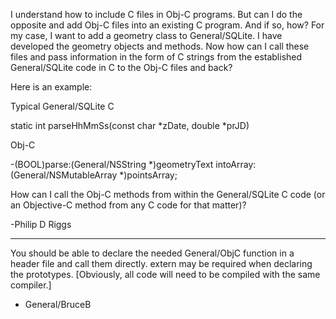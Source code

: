 I understand how to include C files in Obj-C programs. But can I do the opposite and add Obj-C files into an existing C program. And if so, how? For my case, I want to add a geometry class to General/SQLite. I have developed the geometry objects and methods. Now how can I call these files and pass information in the form of C strings from the established General/SQLite code in C to the Obj-C files and back?

Here is an example:

Typical General/SQLite C

static int parseHhMmSs(const char *zDate, double *prJD)

Obj-C 

-(BOOL)parse:(General/NSString *)geometryText intoArray:(General/NSMutableArray *)pointsArray;

How can I call the Obj-C methods from within the General/SQLite C code (or an Objective-C method from any C code for that matter)? 

-Philip D Riggs

----

You should be able to declare the needed General/ObjC function in a header file and call them directly.      extern may be required when declaring the prototypes.
[Obviously, all code will need to be compiled with the same compiler.]

- General/BruceB